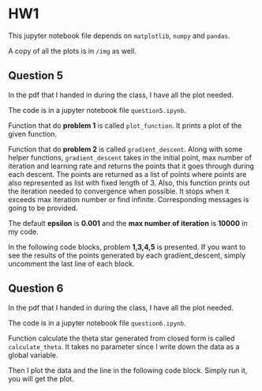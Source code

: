 # HW1

This jupyter notebook file depends on `matplotlib`, `numpy` and `pandas`.

A copy of all the plots is in `/img` as well. 

## Question 5

In the pdf that I handed in during the class, I have all the plot needed.

The code is in a jupyter notebook file `question5.ipynb`.

Function that do **problem 1** is called `plot_function`. It prints a plot of the given function.

Function that do **problem 2** is called `gradient_descent`. Along with some helper functions, `gradient_descent` takes in the initial point, max number of iteration and learning rate and returns the points that it goes through during each descent. The points are returned as a list of points where points are also represented as list with fixed length of 3. Also, this function prints out the iteration needed to convergence when possible. It stops when it exceeds max iteration number or find infinite. Corresponding messages is going to be provided.

The default **epsilon** is **0.001** and the **max number of iteration** is **10000** in my code.

In the following code blocks, problem **1,3,4,5** is presented. If you want to see the results of the points generated by each gradient_descent, simply uncomment the last line of each block.

## Question 6

In the pdf that I handed in during the class, I have all the plot needed.

The code is in a jupyter notebook file `question6.ipynb`.

Function calculate the theta star generated from closed form is called `calculate_theta`. It takes no parameter since I write down the data as a global variable.

Then I plot the data and the line in the following code block. Simply run it, you will get the plot.

